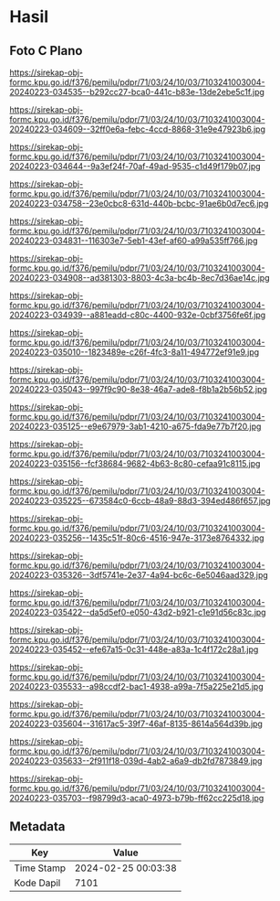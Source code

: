 # Hasil

## Foto C Plano

https://sirekap-obj-formc.kpu.go.id/f376/pemilu/pdpr/71/03/24/10/03/7103241003004-20240223-034535--b292cc27-bca0-441c-b83e-13de2ebe5c1f.jpg

https://sirekap-obj-formc.kpu.go.id/f376/pemilu/pdpr/71/03/24/10/03/7103241003004-20240223-034609--32ff0e6a-febc-4ccd-8868-31e9e47923b6.jpg

https://sirekap-obj-formc.kpu.go.id/f376/pemilu/pdpr/71/03/24/10/03/7103241003004-20240223-034644--9a3ef24f-70af-49ad-9535-c1d49f179b07.jpg

https://sirekap-obj-formc.kpu.go.id/f376/pemilu/pdpr/71/03/24/10/03/7103241003004-20240223-034758--23e0cbc8-631d-440b-bcbc-91ae6b0d7ec6.jpg

https://sirekap-obj-formc.kpu.go.id/f376/pemilu/pdpr/71/03/24/10/03/7103241003004-20240223-034831--116303e7-5eb1-43ef-af60-a99a535ff766.jpg

https://sirekap-obj-formc.kpu.go.id/f376/pemilu/pdpr/71/03/24/10/03/7103241003004-20240223-034908--ad381303-8803-4c3a-bc4b-8ec7d36ae14c.jpg

https://sirekap-obj-formc.kpu.go.id/f376/pemilu/pdpr/71/03/24/10/03/7103241003004-20240223-034939--a881eadd-c80c-4400-932e-0cbf3756fe6f.jpg

https://sirekap-obj-formc.kpu.go.id/f376/pemilu/pdpr/71/03/24/10/03/7103241003004-20240223-035010--1823489e-c26f-4fc3-8a11-494772ef91e9.jpg

https://sirekap-obj-formc.kpu.go.id/f376/pemilu/pdpr/71/03/24/10/03/7103241003004-20240223-035043--997f9c90-8e38-46a7-ade8-f8b1a2b56b52.jpg

https://sirekap-obj-formc.kpu.go.id/f376/pemilu/pdpr/71/03/24/10/03/7103241003004-20240223-035125--e9e67979-3ab1-4210-a675-fda9e77b7f20.jpg

https://sirekap-obj-formc.kpu.go.id/f376/pemilu/pdpr/71/03/24/10/03/7103241003004-20240223-035156--fcf38684-9682-4b63-8c80-cefaa91c8115.jpg

https://sirekap-obj-formc.kpu.go.id/f376/pemilu/pdpr/71/03/24/10/03/7103241003004-20240223-035225--673584c0-6ccb-48a9-88d3-394ed486f657.jpg

https://sirekap-obj-formc.kpu.go.id/f376/pemilu/pdpr/71/03/24/10/03/7103241003004-20240223-035256--1435c51f-80c6-4516-947e-3173e8764332.jpg

https://sirekap-obj-formc.kpu.go.id/f376/pemilu/pdpr/71/03/24/10/03/7103241003004-20240223-035326--3df5741e-2e37-4a94-bc6c-6e5046aad329.jpg

https://sirekap-obj-formc.kpu.go.id/f376/pemilu/pdpr/71/03/24/10/03/7103241003004-20240223-035422--da5d5ef0-e050-43d2-b921-c1e91d56c83c.jpg

https://sirekap-obj-formc.kpu.go.id/f376/pemilu/pdpr/71/03/24/10/03/7103241003004-20240223-035452--efe67a15-0c31-448e-a83a-1c4f172c28a1.jpg

https://sirekap-obj-formc.kpu.go.id/f376/pemilu/pdpr/71/03/24/10/03/7103241003004-20240223-035533--a98ccdf2-bac1-4938-a99a-7f5a225e21d5.jpg

https://sirekap-obj-formc.kpu.go.id/f376/pemilu/pdpr/71/03/24/10/03/7103241003004-20240223-035604--31617ac5-39f7-46af-8135-8614a564d39b.jpg

https://sirekap-obj-formc.kpu.go.id/f376/pemilu/pdpr/71/03/24/10/03/7103241003004-20240223-035633--2f911f18-039d-4ab2-a6a9-db2fd7873849.jpg

https://sirekap-obj-formc.kpu.go.id/f376/pemilu/pdpr/71/03/24/10/03/7103241003004-20240223-035703--f98799d3-aca0-4973-b79b-ff62cc225d18.jpg


## Metadata

| Key        | Value               |
| ---------- | ------------------- |
| Time Stamp | 2024-02-25 00:03:38 |
| Kode Dapil | 7101                |



